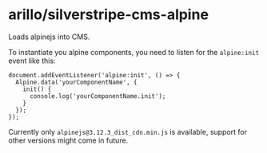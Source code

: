 # arillo/silverstripe-cms-alpine

Loads alpinejs into CMS.

To instantiate you alpine components, you need to listen for the `alpine:init` event like this:

```
document.addEventListener('alpine:init', () => {
  Alpine.data('yourComponentName', {
    init() {
      console.log('yourComponentName.init');
    }
  });
});
```

Currently only `alpinejs@3.12.3_dist_cdn.min.js` is available, support for other versions might come in future.
